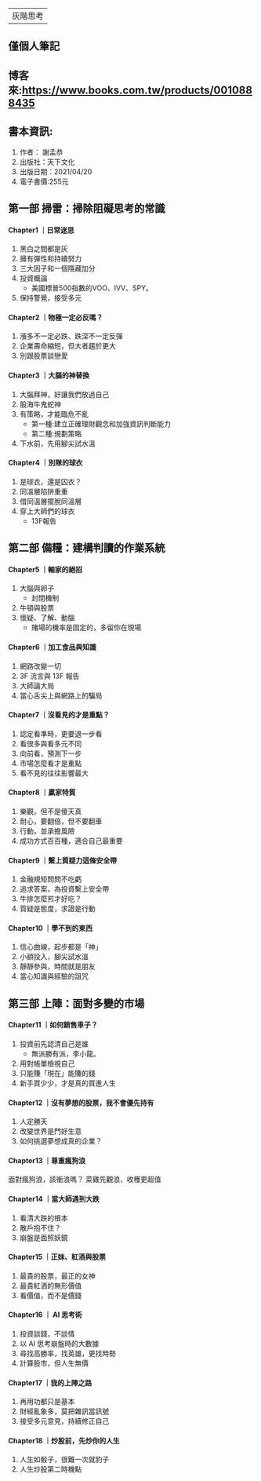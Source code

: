 <table>
    <tr>
        <td>灰階思考</td>
    </tr>
</table>

## 僅個人筆記
## 博客來:https://www.books.com.tw/products/0010888435
## 書本資訊:
1. 作者： 謝孟恭  
2. 出版社：天下文化  
3. 出版日期：2021/04/20
4. 電子書價:255元


## 第一部 掃雷：掃除阻礙思考的常識
#### Chapter1 ｜日常迷思
1. 黑白之間都是灰
2. 擁有彈性和持續努力
3. 三大因子和一個隱藏加分
4. 投資概論
   + 美國標普500指數的VOO、IVV、SPY。
5. 保持警覺，接受多元

#### Chapter2 ｜物極一定必反嗎？
1. 漲多不一定必跌、跌深不一定反彈
2. 企業壽命縮短，但大者趨於更大
3. 別跟股票談戀愛

#### Chapter3 ｜大腦的神替換
1. 大腦拜神，好讓我們放過自己
2. 股海牛鬼蛇神
3. 有策略，才能臨危不亂
   + 第一種:建立正確理財觀念和加強資訊判斷能力
   + 第二種:規劃策略
4. 下水前，先用腳尖試水溫

#### Chapter4 ｜別隊的球衣
1. 是球衣，還是囚衣？
2. 同溫層陷阱重重
3. 借同溫層擺脫同溫層
4. 穿上大師們的球衣
   + 13F報告 

## 第二部 備糧：建構判讀的作業系統
#### Chapter5 ｜輸家的絕招
1. 大腦與卵子
   + 封閉機制
2. 牛頓與股票
3. 懷疑、了解、動腦
   + 賭場的機率是固定的，多留你在現場

#### Chapter6 ｜加工食品與知識
1. 網路改變一切
2. 3F 流言與 13F 報告
3. 大師論大局
4. 當心舌尖上與網路上的騙局

#### Chapter7 ｜沒看見的才是重點？
1. 認定看準時，更要退一步看
2. 看很多與看多元不同
3. 向前看，預測下一步
4. 市場怎麼看才是重點
5. 看不見的往往影響最大

#### Chapter8 ｜贏家特質
1. 樂觀，但不是傻天真
2. 耐心，要翻倍，但不要翻車
3. 行動，並承擔風險
4. 成功方式百百種，適合自己最重要

#### Chapter9 ｜繫上質疑力這條安全帶
1. 金融規矩問問不吃虧
2. 追求答案，為投資繫上安全帶
3. 牛排怎麼煎才好吃？
4. 質疑是態度，求證是行動

#### Chapter10 ｜學不到的東西
1. 信心曲線，起步都是「神」
2. 小額投入，腳尖試水溫
3. 靜靜參與，時間就是朋友
4. 當心知識與經驗的詛咒

## 第三部 上陣：面對多變的市場
#### Chapter11 ｜如何銷售車子？
1. 投資前先認清自己是誰
   + 無派勝有派，李小龍。
2. 用對帳單檢視自己
3. 只能賺「現在」能賺的錢
4. 新手買少少，才是真的買進人生

#### Chapter12 ｜沒有夢想的股票，我不會優先持有
1. 人定勝天
2. 改變世界是門好生意
3. 如何挑選夢想成真的企業？

#### Chapter13 ｜尊重瘋狗浪
面對瘋狗浪，該衝浪嗎？
菜雞先觀浪，收穫更超值

#### Chapter14 ｜當大師遇到大跌
1. 看清大跌的根本
2. 散戶抱不住？
3. 崩盤是面照妖鏡

#### Chapter15 ｜正妹、紅酒與股票
1. 最貴的股票，最正的女神
2. 最貴紅酒的無形價值
3. 看價值，而不是價錢

#### Chapter16 ｜ AI 思考術
1. 投資談錢，不談情
2. 以 AI 思考崩盤時的大數據
3. 尋找高勝率，找英雄，更找時勢
4. 計算股市，但人生無價

#### Chapter17 ｜我的上陣之路
1. 再用功都只是基本
2. 財經亂象多，莫把雜訊當訊號
3. 接受多元意見，持續修正自己

#### Chapter18 ｜炒股前，先炒你的人生
1. 人生如骰子，很難一次就豹子
2. 人生炒股第二時機點
 
